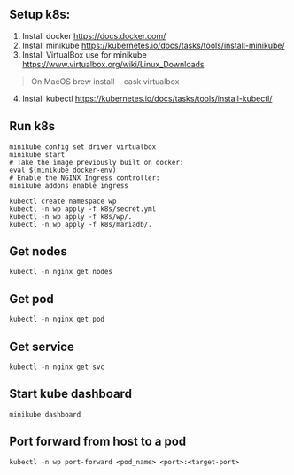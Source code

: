 ## Setup k8s:
1. Install docker https://docs.docker.com/
2. Install minikube https://kubernetes.io/docs/tasks/tools/install-minikube/
3. Install VirtualBox use for minikube https://www.virtualbox.org/wiki/Linux_Downloads
> On MacOS brew install --cask virtualbox
4. Install kubectl https://kubernetes.io/docs/tasks/tools/install-kubectl/

## Run k8s
```
minikube config set driver virtualbox
minikube start
# Take the image previously built on docker:
eval $(minikube docker-env)
# Enable the NGINX Ingress controller:
minikube addons enable ingress

kubectl create namespace wp
kubectl -n wp apply -f k8s/secret.yml
kubectl -n wp apply -f k8s/wp/.
kubectl -n wp apply -f k8s/mariadb/.

```
## Get nodes
```
kubectl -n nginx get nodes
```
## Get pod
```
kubectl -n nginx get pod
```
## Get service
```
kubectl -n nginx get svc
```
## Start kube dashboard

```
minikube dashboard
```

## Port forward from host to a pod
```
kubectl -n wp port-forward <pod_name> <port>:<target-port>
```
